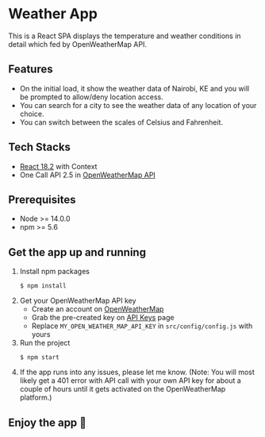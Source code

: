 # **Weather App**
This is a React SPA displays the temperature and weather conditions in detail which fed by OpenWeatherMap API.
## Features
- On the initial load, it show the weather data of Nairobi, KE and you will be prompted to allow/deny location access.
- You can search for a city to see the weather data of any location of your choice.
- You can switch between the scales of Celsius and Fahrenheit.

## Tech Stacks
- [React 18.2](https://legacy.reactjs.org/docs/getting-started.html) with Context
- One Call API 2.5 in [OpenWeatherMap API](https://openweathermap.org/api/one-call-api)

## Prerequisites 
- Node >= 14.0.0 
- npm >= 5.6
## Get the app up and running
1. Install npm packages
    ```
    $ npm install
    ```
2. Get your OpenWeatherMap API key
    - Create an account on [OpenWeatherMap](https://home.openweathermap.org/)
    - Grab the pre-created key on [API Keys](https://home.openweathermap.org/api_keys) page
    - Replace `MY_OPEN_WEATHER_MAP_API_KEY` in `src/config/config.js` with yours
3. Run the project
    ```
    $ npm start
    ```
4. If the app runs into any issues, please let me know. (Note: You will most likely get a 401 error with API call with your own API key for about a couple of hours until it gets activated on the OpenWeatherMap platform.)

## **Enjoy the app 🚀**
